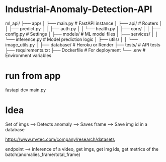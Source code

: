 # Industrial-Anomaly-Detection-API

ml_api/
├── app/
│   ├── main.py             # FastAPI instance
│   ├── api/                # Routers
│   │   ├── predict.py
│   │   ├── auth.py
│   │   └── health.py
│   ├── core/
│   │   ├── config.py       # Settings
│   ├── models/             # ML model files
│   ├── services/
│   │   └── inference.py    # Model prediction logic
│   ├── utils/
│   │   └── image_utils.py
│   ├── database/           # Heroku or Render
├── tests/                  # API tests
├── requirements.txt
├── Dockerfile              # For deployment 
└── .env                    # Environment variables

# run from app

fastapi dev main.py

# Idea

Set of imgs --> Detects anomaly --> Saves frame --> Save img id in a database

https://www.mvtec.com/company/research/datasets

endpoint --> inference of a video, get imgs, get img ids, get metrics of the batch(anomalies_frame/total_frame)